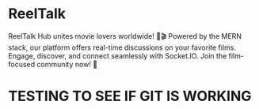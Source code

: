 # ReelTalk
ReelTalk Hub unites movie lovers worldwide! 🍿🎬 Powered by the MERN stack, our platform offers real-time discussions on your favorite films. Engage, discover, and connect seamlessly with Socket.IO. Join the film-focused community now! 🎉

# TESTING TO SEE IF GIT IS WORKING